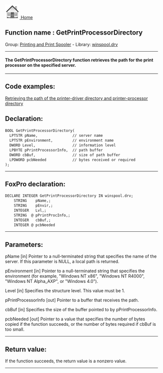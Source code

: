 [<img src="../../images/home.png"> Home ](https://github.com/VFPX/Win32API)  

## Function name : GetPrintProcessorDirectory
Group: [Printing and Print Spooler](../../functions_group.md#Printing_and_Print_Spooler)  -  Library: [winspool.drv](../../Libraries.md#winspool.drv)  
***  


#### The GetPrintProcessorDirectory function retrieves the path for the print processor on the specified server. 
***  


## Code examples:
[Retrieving the path of the printer-driver directory and printer-processor directory](../../samples/sample_359.md)  

## Declaration:
```foxpro  
BOOL GetPrintProcessorDirectory(
  LPTSTR pName,                // server name
  LPTSTR pEnvironment,         // environment name
  DWORD Level,                 // information level
  LPBYTE pPrintProcessorInfo,  // path buffer
  DWORD cbBuf,                 // size of path buffer
  LPDWORD pcbNeeded            // bytes received or required
);  
```  
***  


## FoxPro declaration:
```foxpro  
DECLARE INTEGER GetPrintProcessorDirectory IN winspool.drv;
	STRING    pName,;
	STRING    pEnvir,;
	INTEGER   Lvl,;
	STRING  @ pPrintProcInfo,;
	INTEGER   cbBuf,;
	INTEGER @ pcbNeeded  
```  
***  


## Parameters:
pName 
[in] Pointer to a null-terminated string that specifies the name of the server. If this parameter is NULL, a local path is returned.

pEnvironment 
[in] Pointer to a null-terminated string that specifies the environment (for example, "Windows NT x86", "Windows NT R4000", "Windows NT Alpha_AXP", or "Windows 4.0").

Level 
[in] Specifies the structure level. This value must be 1. 

pPrintProcessorInfo 
[out] Pointer to a buffer that receives the path.

cbBuf 
[in] Specifies the size of the buffer pointed to by pPrintProcessorInfo. 

pcbNeeded 
[out] Pointer to a value that specifies the number of bytes copied if the function succeeds, or the number of bytes required if cbBuf is too small.   
***  


## Return value:
If the function succeeds, the return value is a nonzero value.  
***  

